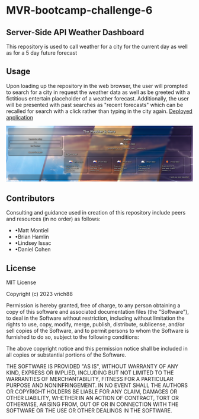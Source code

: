 # MVR-bootcamp-challenge-6
## Server-Side API Weather Dashboard
This repository is used to call weather for a city for the current day as well as for a 5 day future forecast

## Usage
Upon loading up the repository in the web browser, the user will prompted to search for a city in request the weather data as well as be greeted with a fictitious entertain placeholder of a weather forecast. Additionally, the user will be presented with past searches as "recent forecasts" which can be recalled for search with a click rather than typing in the city again.
[Deployed application](https://vrich88.github.io/MVR-bootcamp-challenge-6/)

![screenshot](./assets/images/screenshot.png)

## Contributors
Consulting and guidance used in creation of this repository include peers and resources (in no order) as follows:
*   •Matt Montiel
*   •Brian Hamlin
*   •Lindsey Issac
*   •Daniel Cohen

## License
MIT License

Copyright (c) 2023 vrich88

Permission is hereby granted, free of charge, to any person obtaining a copy
of this software and associated documentation files (the "Software"), to deal
in the Software without restriction, including without limitation the rights
to use, copy, modify, merge, publish, distribute, sublicense, and/or sell
copies of the Software, and to permit persons to whom the Software is
furnished to do so, subject to the following conditions:

The above copyright notice and this permission notice shall be included in all
copies or substantial portions of the Software.

THE SOFTWARE IS PROVIDED "AS IS", WITHOUT WARRANTY OF ANY KIND, EXPRESS OR
IMPLIED, INCLUDING BUT NOT LIMITED TO THE WARRANTIES OF MERCHANTABILITY,
FITNESS FOR A PARTICULAR PURPOSE AND NONINFRINGEMENT. IN NO EVENT SHALL THE
AUTHORS OR COPYRIGHT HOLDERS BE LIABLE FOR ANY CLAIM, DAMAGES OR OTHER
LIABILITY, WHETHER IN AN ACTION OF CONTRACT, TORT OR OTHERWISE, ARISING FROM,
OUT OF OR IN CONNECTION WITH THE SOFTWARE OR THE USE OR OTHER DEALINGS IN THE
SOFTWARE.
